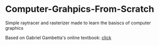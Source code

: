 # Computer-Grahpics-From-Scratch
Simple raytracer and rasterizer made to learn the basiscs of computer graphics

Based on Gabriel Gambetta's online textbook: [click](https://www.gabrielgambetta.com/computer-graphics-from-scratch/common-concepts.html)
